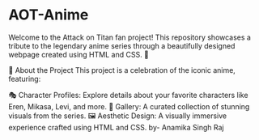 # AOT-Anime
Welcome to the Attack on Titan fan project! This repository showcases a tribute to the legendary anime series through a beautifully designed webpage created using HTML and CSS. 🎨

📖 About the Project
This project is a celebration of the iconic anime, featuring:

🎭 Character Profiles: Explore details about your favorite characters like Eren, Mikasa, Levi, and more.
📸 Gallery: A curated collection of stunning visuals from the series.
🖼 Aesthetic Design: A visually immersive experience crafted using HTML and CSS.
   by- Anamika Singh Raj






